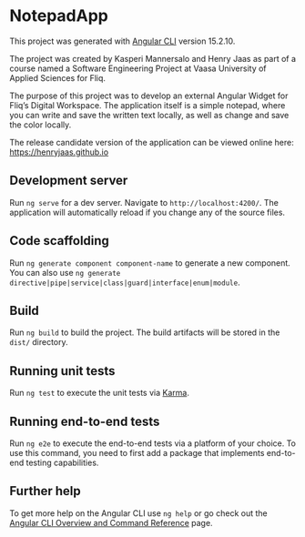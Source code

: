 # NotepadApp

This project was generated with [Angular CLI](https://github.com/angular/angular-cli) version 15.2.10.

The project was created by Kasperi Mannersalo and Henry Jaas as part of a course named a Software Engineering Project at Vaasa University of Applied Sciences for Fliq.

The purpose of this project was to develop an external Angular Widget for Fliq’s Digital Workspace. The application itself is a simple notepad, where you can write and save the written text locally, as well as change and save the color locally.

The release candidate version of the application can be viewed online here: https://henryjaas.github.io

## Development server

Run `ng serve` for a dev server. Navigate to `http://localhost:4200/`. The application will automatically reload if you change any of the source files.

## Code scaffolding

Run `ng generate component component-name` to generate a new component. You can also use `ng generate directive|pipe|service|class|guard|interface|enum|module`.

## Build

Run `ng build` to build the project. The build artifacts will be stored in the `dist/` directory.

## Running unit tests

Run `ng test` to execute the unit tests via [Karma](https://karma-runner.github.io).

## Running end-to-end tests

Run `ng e2e` to execute the end-to-end tests via a platform of your choice. To use this command, you need to first add a package that implements end-to-end testing capabilities.

## Further help

To get more help on the Angular CLI use `ng help` or go check out the [Angular CLI Overview and Command Reference](https://angular.io/cli) page.

